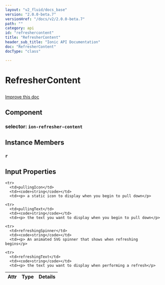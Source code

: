 ```yaml
---
layout: "v2_fluid/docs_base"
version: "2.0.0-beta.7"
versionHref: "/docs/v2/2.0.0-beta.7"
path: ""
category: api
id: "refreshercontent"
title: "RefresherContent"
header_sub_title: "Ionic API Documentation"
doc: "RefresherContent"
docType: "class"

---
```










<h1 class="api-title">
<a class="anchor" name="refresher-content" href="#refresher-content"></a>

RefresherContent






</h1>

<a class="improve-v2-docs" href="http://github.com/driftyco/ionic/edit/2.0//ionic/components/refresher/refresher-content.ts#L3">
Improve this doc
</a>








<h2><a class="anchor" name="Component" href="#Component"></a>Component</h2>
<h3>selector: <code>ion-refresher-content</code></h3>
<!-- @usage tag -->


<!-- @property tags -->



<!-- instance methods on the class -->

<h2><a class="anchor" name="instance-members" href="#instance-members"></a>Instance Members</h2>

<div id="r"></div>

<h3>
<a class="anchor" name="r" href="#r"></a>
<code>r</code>
  

</h3>











<!-- input methods on the class -->
<h2><a class="anchor" name="input-properties" href="#input-properties"></a>Input Properties</h2>
<table class="table param-table" style="margin:0;">
  <thead>
    <tr>
      <th>Attr</th>
      <th>Type</th>
      <th>Details</th>
    </tr>
  </thead>
  <tbody>
    
    <tr>
      <td>pullingIcon</td>
      <td><code>string</code></td>
      <td><p> a static icon to display when you begin to pull down</p>
</td>
    </tr>
    
    <tr>
      <td>pullingText</td>
      <td><code>string</code></td>
      <td><p> the text you want to display when you begin to pull down</p>
</td>
    </tr>
    
    <tr>
      <td>refreshingSpinner</td>
      <td><code>string</code></td>
      <td><p> An animated SVG spinner that shows when refreshing begins</p>
</td>
    </tr>
    
    <tr>
      <td>refreshingText</td>
      <td><code>string</code></td>
      <td><p> the text you want to display when performing a refresh</p>
</td>
    </tr>
    
  </tbody>
</table><!-- related link --><!-- end content block -->


<!-- end body block -->

